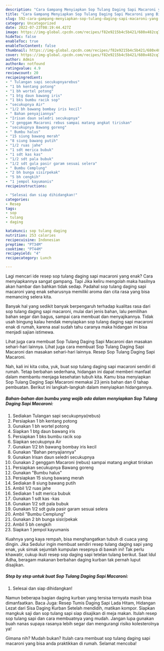 ```yaml
---
description: "Cara Gampang Menyiapkan Sop Tulang Daging Sapi Macaroni yang Bisa Manjain Lidah, Buat Buka Puasa Lezat"
title: "Cara Gampang Menyiapkan Sop Tulang Daging Sapi Macaroni yang Bisa Manjain Lidah, Buat Buka Puasa Lezat"
slug: 592-cara-gampang-menyiapkan-sop-tulang-daging-sapi-macaroni-yang-bisa-manjain-lidah-buat-buka-puasa-lezat
category: Uncategorized
date: 2022-07-23T08:19:44.427Z
image: https://img-global.cpcdn.com/recipes/f82e9215b4c5b421/680x482cq70/sop-tulang-daging-sapi-macaroni-foto-resep-utama.jpg
hideToc: false
enableToc: true
enableTocContent: false
thumbnail: https://img-global.cpcdn.com/recipes/f82e9215b4c5b421/680x482cq70/sop-tulang-daging-sapi-macaroni-foto-resep-utama.jpg
cover: https://img-global.cpcdn.com/recipes/f82e9215b4c5b421/680x482cq70/sop-tulang-daging-sapi-macaroni-foto-resep-utama.jpg
author: Admin
authorAv: notfound
ratingvalue: 4.9
reviewcount: 20
recipeingredient:
- " Tulangan sapi secukupnyarebus"
- "1 bh kentang potong"
- "1 bh wortel potong"
- "1 btg daun bawang iris"
- "1 bks bumbu racik sop"
- "secukupnya Air"
- "1/2 bh bawang bombay iris kecil"
- " Bahan penyajiannya"
- "Irisan daun seledri secukupnya"
- "2 genggam Macaroni rebus sampai matang angkat tiriskan"
- "secukupnya Bawang goreng"
- " Bumbu halus"
- "15 siung bawang merah"
- "8 siung bawang putih"
- "1/2 ruas jahe"
- "1 sdt merica bubuk"
- "1 sdt kas kas"
- "1/2 sdt pala bubuk"
- "1/2 sdt gula pasir garam sesuai selera"
- " Bumbu Cemplung"
- "2 bh bunga sisirpekak"
- "5 bh cengkih"
- "1 jempol kayumanis"
recipeinstructions:

- "Selesai dan siap dihidangkan!"
categories:
- Resep
tags:
- sop
- tulang
- daging

katakunci: sop tulang daging 
nutrition: 253 calories
recipecuisine: Indonesian
preptime: "PT34M"
cooktime: "PT44M"
recipeyield: "4"
recipecategory: Lunch

---
```



Lagi mencari ide resep sop tulang daging sapi macaroni yang enak? Cara menyiapkannya sangat gampang. Tapi Jika keliru mengolah maka hasilnya akan hambar dan bahkan tidak sedap. Padahal sop tulang daging sapi macaroni yang enak seharusnya memiliki aroma dan cita rasa yang bisa memancing selera kita.


Banyak hal yang sedikit banyak berpengaruh terhadap kualitas rasa dari sop tulang daging sapi macaroni, mulai dari jenis bahan, lalu pemilihan bahan segar dan bagus, sampai cara membuat dan menyajikannya. Tidak usah bingung kalau hendak menyiapkan sop tulang daging sapi macaroni enak di rumah, karena asal sudah tahu caranya maka hidangan ini bisa menjadi sajian istimewa.

Lihat juga cara membuat Sop Tulang Daging Sapi Macaroni dan masakan sehari-hari lainnya. Lihat juga cara membuat Sop Tulang Daging Sapi Macaroni dan masakan sehari-hari lainnya. Resep Sop Tulang Daging Sapi Macaroni.


Nah, kali ini kita coba, yuk, buat sop tulang daging sapi macaroni sendiri di rumah. Tetap berbahan sederhana, hidangan ini dapat memberi manfaat dalam membantu menjaga kesehatan tubuh kita. Kamu bisa menyiapkan Sop Tulang Daging Sapi Macaroni memakai 23 jenis bahan dan 0 tahap pembuatan. Berikut ini langkah-langkah dalam menyiapkan hidangannya.

<!--inarticleads1-->

##### Bahan-bahan dan bumbu yang wajib ada dalam menyiapkan Sop Tulang Daging Sapi Macaroni:

1. Sediakan  Tulangan sapi secukupnya(rebus)
1. Persiapkan 1 bh kentang potong
1. Gunakan 1 bh wortel potong
1. Siapkan 1 btg daun bawang iris
1. Persiapkan 1 bks bumbu racik sop
1. Siapkan secukupnya Air
1. Gunakan 1/2 bh bawang bombay iris kecil
1. Gunakan  &#34;Bahan penyajiannya&#34;
1. Gunakan Irisan daun seledri secukupnya
1. Gunakan 2 genggam Macaroni (rebus) sampai matang angkat tiriskan
1. Persiapkan secukupnya Bawang goreng
1. Gunakan  &#34;Bumbu halus&#34;
1. Persiapkan 15 siung bawang merah
1. Sediakan 8 siung bawang putih
1. Ambil 1/2 ruas jahe
1. Sediakan 1 sdt merica bubuk
1. Gunakan 1 sdt kas -kas
1. Gunakan 1/2 sdt pala bubuk
1. Gunakan 1/2 sdt gula pasir garam sesuai selera
1. Ambil  &#34;Bumbu Cemplung&#34;
1. Gunakan 2 bh bunga sisir/pekak
1. Ambil 5 bh cengkih
1. Siapkan 1 jempol kayumanis


Kuahnya yang kaya rempah, bisa menghangatkan tubuh di cuaca yang dingin. Jika Sedulur ingin membuat sendiri resep tulang daging sapi yang enak, yuk simak sejumlah kumpulan resepnya di bawah ini! Tak perlu khawatir, cukup ikuti resep sop daging sapi tetelan tulang berikut. Saat Idul Adha, beragam makanan berbahan daging kurban tak pernah luput disajikan. 

<!--inarticleads2-->

##### Step by step untuk buat Sop Tulang Daging Sapi Macaroni:


1. Selesai dan siap dihidangkan!

Namun beberapa bagian daging kurban yang tersisa ternyata masih bisa dimanfaatkan. Baca Juga: Resep Tumis Daging Sapi Lada Hitam, Hidangan Lezat dari Sisa Daging Kurban Setelah mendidih, matikan kompor. Siapkan mangkuk saji dan sop tulang sapi siap disajikan di meja makan. Itulah resep sop tulang sapi dan cara membuatnya yang mudah. Jangan lupa gunakan buah nanas supaya rasanya lebih segar dan mengurangi risiko kolesterolnya ya! 

Gimana nih? Mudah bukan? Itulah cara membuat sop tulang daging sapi macaroni yang bisa anda praktikkan di rumah. Selamat mencoba!
